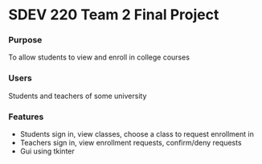 # SDEV 220 Team 2 Final Project

### Purpose 
To allow students to view and enroll in college courses

### Users
Students and teachers of some university

### Features
- Students sign in, view classes, choose a class to request enrollment in
- Teachers sign in, view enrollment requests, confirm/deny requests
- Gui using tkinter
